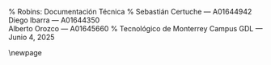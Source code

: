 % Robins: Documentación Técnica
% Sebastián Certuche — A01644942  
  Diego Ibarra — A01644350  
  Alberto Orozco — A01645660
% Tecnológico de Monterrey Campus GDL — Junio 4, 2025

\newpage